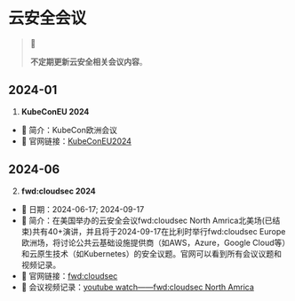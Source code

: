 # 云安全会议

> 🚥
>
> **不定期更新云安全相关会议内容**。
## 2024-01

1. **KubeConEU 2024**
- 💬 简介：KubeCon欧洲会议
- 🔗 官网链接：[KubeConEU2024](https://kccnceu2024.sched.com/)

## 2024-06

2. **fwd:cloudsec 2024**

- 📅 日期：2024-06-17; 2024-09-17
- 💬 简介：在美国举办的云安全会议fwd:cloudsec North Amrica北美场(已结束)共有40+演讲，并且将于2024-09-17在比利时举行fwd:cloudsec Europe欧洲场，将讨论公共云基础设施提供商（如AWS，Azure，Google Cloud等）和云原生技术（如Kubernetes）的安全议题。官网可以看到所有会议议题和视频记录。
- 🔗 官网链接：[fwd:cloudsec](https://fwdcloudsec.org/)
- 🔗 会议视频记录：[youtube watch——fwd:cloudsec North Amrica](https://www.youtube.com/watch?v=WY9VqDC5fTY&list=PLCPCP1pNWD7PoUaDtU_T9XJSJ6d7cSfjl&index=4)
